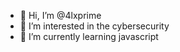 - 👋 Hi, I’m @4lxprime
- 👀 I’m interested in the cybersecurity
- 🌱 I’m currently learning javascript

<!---
4lxprime/4lxprime is a ✨ special ✨ repository because its `README.md` (this file) appears on your GitHub profile.
You can click the Preview link to take a look at your changes.
--->
